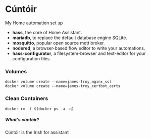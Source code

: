 # Cúntóir
My Home automation set up

* __hass__, the core of Home Assistant.
* __mariadb__, to replace the default database engine SQLite.
* __mosquitto__, popular open source mqtt broker.
* __nodered__, a browser-based flow editor to write your automations.
* __hass-configurator__, a filesystem-browser and text-editor for your configuration files.



### Volumes

    docker volume create --name=james-troy_nginx_ssl 
    docker volume create --name=james-troy_certbot_certs
    
### Clean Containers

    docker rm -f $(docker ps -a -q)
   
   
##### What's cúntóir?

Cúntóir is the Irish for assistant